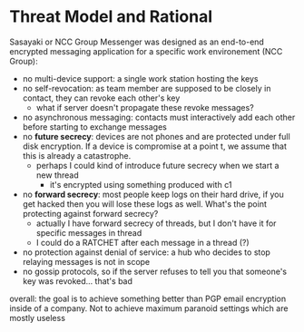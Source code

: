 # Threat Model and Rational

Sasayaki or NCC Group Messenger was designed as an end-to-end encrypted messaging application for a specific work environement (NCC Group):

* no multi-device support: a single work station hosting the keys
* no self-revocation: as team member are supposed to be closely in contact, they can revoke each other's key
    - what if server doesn't propagate these revoke messages?
* no asynchronous messaging: contacts must interactively add each other before starting to exchange messages
* no **future secrecy**: devices are not phones and are protected under full disk encryption. If a device is compromise at a point t, we assume that this is already a catastrophe.
     - perhaps I could kind of introduce future secrecy when we start a new thread 
        + it's encrypted using something produced with c1
* no **forward secrecy**: most people keep logs on their hard drive, if you get hacked then you will lose these logs as well. What's the point protecting against forward secrecy?
    - actually I have forward secrecy of threads, but I don't have it for specific messages in thread
    - I could do a RATCHET after each message in a thread (?)
* no protection against denial of service: a hub who decides to stop relaying messages is not in scope
* no gossip protocols, so if the server refuses to tell you that someone's key was revoked... that's bad

overall: the goal is to achieve something better than PGP email encryption inside of a company. Not to achieve maximum paranoid settings which are mostly useless
